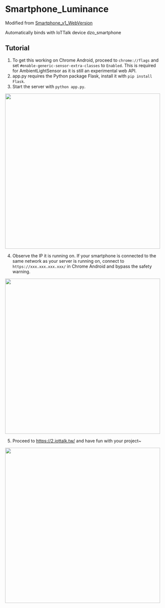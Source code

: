 # Smartphone_Luminance
Modified from [Smartphone_v1_WebVersion](https://github.com/tsaiwn/Smartphone_v1_WebVersion/)

Automatically binds with IoTTalk device dzo_smartphone

## Tutorial
1. To get this working on Chrome Android, proceed to `chrome://flags` and set `#enable-generic-sensor-extra-classes` to `Enabled`.
This is required for AmbientLightSensor as it is still an experimental web API.
2. app.py requires the Python package Flask, install it with `pip install Flask`.
3. Start the server with `python app.py`.

<div><img src="https://github.com/dariuslung/Smartphone_Luminance/assets/90674518/26c9909e-a773-49fb-b4eb-ae429ae4d5f5" width=500></div>

4. Observe the IP it is running on.
If your smartphone is connected to the same network as your server is running on, connect to `https://xxx.xxx.xxx.xxx/` in Chrome Android and bypass the safety warning.

<div><img src="https://github.com/dariuslung/Smartphone_Luminance/assets/90674518/17a9d0ed-fb57-4b8e-ae81-6042dabc03d6" width=500></div>

5. Proceed to https://2.iottalk.tw/ and have fun with your project~

<div><img src="https://github.com/dariuslung/Smartphone_Luminance/assets/90674518/24068c9b-9b10-41e8-af40-e5021b01c513" width=500></div>
